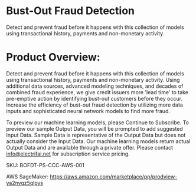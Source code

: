 # Bust-Out Fraud Detection
Detect and prevent fraud before it happens with this collection of models using transactional history, payments and non-monetary activity.

# Product Overview:
Detect and prevent fraud before it happens with this collection of models using transactional history, payments and non-monetary activity. Using additional data sources, advanced modeling techniques, and decades of combined fraud experience, we give credit issuers more 'lead time' to take pre-emptive action by identifying bust-out customers before they occur. Increase the efficiency of bust-out fraud detection by utilizing more data inputs and sophisticated neural network models to find more fraud. 

To preview our machine learning models, please Continue to Subscribe. To preview our sample Output Data, you will be prompted to add suggested Input Data. Sample Data is representative of the Output Data but does not actually consider the Input Data.
Our machine learning models return actual Output Data and are available through a private offer. Please contact info@electrifai.net for subscription service pricing.
 
SKU: BOFDT-PS-CCC-AWS-001

AWS SageMaker:  https://aws.amazon.com/marketplace/pp/prodview-ya2nvqz5qlpys
